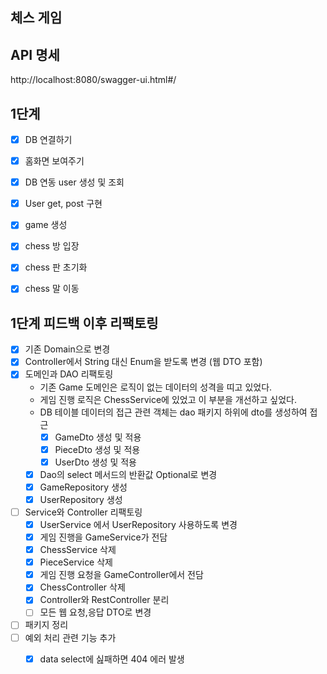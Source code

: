 ## 체스 게임
## API 명세
http://localhost:8080/swagger-ui.html#/

## 1단계
- [x] DB 연결하기
- [x] 홈화면 보여주기
- [x] DB 연동 user 생성 및 조회 
- [x] User get, post 구현
- [x] game 생성 
- [x] chess 방 입장
- [x] chess 판 초기화
- [x] chess 말 이동


## 1단계 피드백 이후 리팩토링
- [x] 기존 Domain으로 변경
- [x] Controller에서 String 대신 Enum을 받도록 변경 (웹 DTO 포함)
- [x] 도메인과 DAO 리팩토링
    - 기존 Game 도메인은 로직이 없는 데이터의 성격을 띠고 있었다.
    - 게임 진행 로직은 ChessService에 있었고 이 부분을 개선하고 싶었다.
    - DB 테이블 데이터의 접근 관련 객체는 dao 패키지 하위에 dto를 생성하여 접근 
      - [x] GameDto 생성 및 적용
      - [x] PieceDto 생성 및 적용
      - [x] UserDto 생성 및 적용
    - [x] Dao의 select 메서드의 반환값 Optional로 변경
    - [x] GameRepository 생성 
    - [x] UserRepository 생성
- [ ] Service와 Controller 리팩토링
    - [x] UserService 에서 UserRepository 사용하도록 변경
    - [x] 게임 진행을 GameService가 전담 
    - [x] ChessService 삭제
    - [x] PieceService 삭제
    - [x] 게임 진행 요청을 GameController에서 전담
    - [x] ChessController 삭제
    - [x] Controller와 RestController 분리
    - [ ] 모든 웹 요청,응답 DTO로 변경
- [ ] 패키지 정리
- [ ] 예외 처리 관련 기능 추가
    - [x] data select에 싪패하면 404 에러 발생
 

